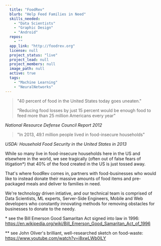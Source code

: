 ```yaml
---
  title: "FoodRev"
  blurb: "Help Feed Families in Need"
  skills_needed: 
    - "Data Scientists"
    - "Graphic Design"
    - "Android"
  repos: 
    - ""
  app_link: "http://foodrev.org"
  license: null
  project_status: "live"
  project_lead: null
  project_members: null
  image_path: null
  active: true
  tags: 
    - "Machine Learning"
    - "NeuralNetworks"
---
```

> "40 percent of food in the United States today goes uneaten."
> 
> "Reducing food losses by just 15 percent would be enough food to feed more than 25 million Americans every year"
>
*National Resource Defense Council Report 2012*

> "In 2013, 49.1 million people lived in food-insecure households"
> 
*USDA: Household Food Security in the United States in 2013*

While so many live in food-insecure households here in the US and elsewhere in the world, we see tragically  (often out of false fears of litigation\*) that 40% of the food created in the US is just tossed away.

That's where foodRev comes in, partners with food-businesses who would like to instead donate their massive amounts of food items and pre-packaged meals and deliver to families in need. 

We're technology driven intiative, and our technical team is comprised of Data Scientists, ML experts, Server-Side Engineers, Mobile and Web developers who constantly innovating methods for removing obstacles for businesses to donate to the needy.

\* see the Bill Emerson Good Samaritan Act signed into law in 1996: https://en.wikipedia.org/wiki/Bill_Emerson_Good_Samaritan_Act_of_1996

\*\* see John Oliver's brilliant, well-researched sketch on food-waste: https://www.youtube.com/watch?v=i8xwLWb0lLY
